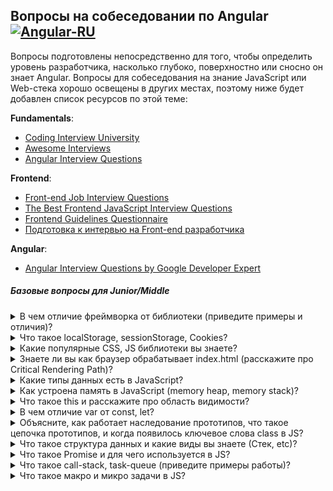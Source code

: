 ## Вопросы на собеседовании по Angular [![Angular-RU](https://img.shields.io/badge/Telegram_chat:-Angular_RU-216bc1.svg?style=flat)](https://t.me/angular_ru)

Вопросы подготовлены непосредственно для того, чтобы определить уровень разработчика, насколько глубоко, поверхностно или сносно он знает Angular. Вопросы для собеседования на знание JavaScript или Web-стека хорошо освещены в других местах, поэтому ниже будет добавлен список ресурсов по этой теме:

**Fundamentals**:

- [Coding Interview University](https://github.com/jwasham/coding-interview-university)
- [Awesome Interviews](https://github.com/alex/what-happens-when)
- [Angular Interview Questions](https://github.com/sudheerj/angular-interview-questions)

**Frontend**:

- [Front-end Job Interview Questions](https://github.com/h5bp/Front-end-Developer-Interview-Questions)
- [The Best Frontend JavaScript Interview Questions](<https://performancejs.com/post/hde6d32/The-Best-Frontend-JavaScript-Interview-Questions-(Written-by-a-Frontend-Engineer)>)
- [Frontend Guidelines Questionnaire](https://github.com/bradfrost/frontend-guidelines-questionnaire)
- [Подготовка к интервью на Front-end разработчика](https://proglib.io/p/frontend-interview/)

**Angular**:

- [Angular Interview Questions by Google Developer Expert](https://github.com/Yonet/Angular-Interview-Questions)

##### Базовые вопросы для Junior/Middle

<details>
<summary>В чем отличие фреймворка от библиотеки (приведите примеры и отличия)?</summary>
<div>
  Библиотека просто дает набор функций, которые можем использовать когда и где хотите. Фреймворк обычно жёстко контролирует структуру приложения, ограничивает возможности
</div>
</details>

<details>
<summary>Что такое localStorage, sessionStorage, Cookies?</summary>
<div>
  <b>Local Storage (локальное хранилище)</b>
  <ul>
    <li>Хранит данные бессрочно.</li>
    <li>Очищается только с помощью JavaScript или очистки кэша браузера.</li>
    <li>Хранит данные объёмом до 10 МБ, это самый большой объём из трёх вариантов хранилища.</li>
    <li>Не поддерживается старыми браузерами, например, IE 7 и ниже.</li>
    <li>Работает по правилу ограничения домена (same origin policy). То есть сохранённые данные доступны только для одного источника.</li>
  </ul>
  <b>Session Storage (сессионное хранилище)</b>
   <ul>
    <li>Хранит данные, пока продолжается текущая сессия. Когда пользователь закрывает браузер, данные становятся недоступными.</li>
    <li>Используется контекст браузера верхнего уровня, поэтому каждая вкладка браузера хранит уникальные данные.</li>
    <li>Объём данных больше чем в Cookie.</li>
    <li>Не поддерживается старыми браузерами, например, IE 7 и ниже.</li>
   </ul>
  <b>Cookie</b>
   <ul>
    <li>Хранит данные, которые можно передавать на сервер через заголовки.</li>
    <li>Локальное и сессионное хранилище доступны только на клиентской стороне.</li>
    <li>Срок хранения устанавливается при создании cookie.</li>
    <li>Объём данных не превышает 4 Кбайт.</li>
    <li>Cookie могут быть защищёнными, в этом случае их содержимое нельзя получить на стороне клиента. Это важно для аутентификации при хранении пользовательских токенов.</li>
    </ul>
</div>
</details>

<details>
<summary>Какие популярные CSS, JS библиотеки вы знаете?</summary>
<div>
  Bootstrap, Pure CSS, …
</div>
</details>

<details>
<summary>Знаете ли вы как браузер обрабатывает index.html (расскажите про Critical Rendering Path)?</summary>
<div>
<br>
  <b>Существует 6 этапов CRP:</b>
  <ul>
    <li>построение DOM-дерева</li>
    <li>построение CSSOM-дерева</li>
    <li>запуск JavaScript</li>
    <li>создание Render-дерева</li>
    <li>генерация раскладки(layout), это то, что определяет размер видимой области документа</li>
    <li>отрисовка</li>
  </ul>
</div>
</details>

<details>
<summary>Какие типы данных есть в JavaScript?</summary>
<div>
<br>
  <ul>
    <li>string</li>
    <li>number</li>
    <li>symbol</li>
    <li>null</li>
    <li>undefined</li>
    <li>object</li>
    <li>bigint</li>
    <li>boolean</li>
  </ul>
  <b>symbol</b> представляет собой уникальный идентификатор. Создаются новые символы с помощью функции Symbol()
  <br><b>BigInt</b> позволяет предотвратить ошибки переполнения при математических операциях
</div>
</details>

<details>
<summary>Как устроена память в JavaScript (memory heap, memory stack)?</summary>
<div>
<br>
  <b>memory stack</b> — это статическое выделение памяти, которое используется для хранения статических данных, их размер всегда известен во время компиляции.
<br>
  <b>memory heap</b> — динамическое выделение памяти.Используется она для хранения объектов и функций. Но в отличие от стека движок не может «знать», какой объем памяти необходим для того либо иного объекта, поэтому память выделяется по мере необходимости.
</div>
</details>

<details>
<summary>Что такое this и расскажите про область видимости?</summary>
<div>
  <br>ключевое слово <b>this</b> всегда динамичное, оно указывает на тот контекст в рамках которого было вызвано. 
  <br><b>bind</b> создает функцию с указанным контекстом (возможно передача параметров в функцию через запятую)
  <br><b>call</b> создает и вызывает функцию с указанным контекстом
  <br><b>apply</b> тоже самое что и call отличие в передаче переменных в функцию через массив
  
<br><b>Область видимости</b> — концепция, определяющая доступность переменных. Данная концепция лежит в основе замыканий, разделяя переменные на глобальные и локальные.
</div>
</details>

<details>
<summary>В чем отличие var от const, let?</summary>
<div>
<br>
  <b>var</b>, могут как объявляться заново, так и обновляться
<br>
  <b>let</b>, могут обновляться, но не объявляться повторно
<br>
  <b>const</b>, нельзя обновить или объявить заново
</div>
</details>

<details>
<summary>Объясните, как работает наследование прототипов, что такое цепочка прототипов, и когда появилось ключевое слова class в JS?</summary>
<div>
<br>
    <b>Объекты в JavaScript</b> — динамические "контейнеры", наполненные свойствами (называемыми собственными свойствами). Каждый объект содержит ссылку на свой объект-прототип.
  <br>При попытке получить доступ к какому-либо свойству объекта, свойство вначале ищется в самом объекте, затем в прототипе объекта, после чего в прототипе прототипа, и   так далее. Поиск ведётся до тех пор, пока не найдено свойство с совпадающим именем или не достигнут конец цепочки прототипов.
  
  ```ts
  class Polygon {
  constructor(height, width) {
    this.height = height;
    this.width = width;
  }
}

class Square extends Polygon {
  constructor(sideLength) {
    super(sideLength, sideLength);
  }
  get area() {
    return this.height * this.width;
  }
  set sideLength(newLength) {
    this.height = newLength;
    this.width = newLength;
  }
}

var square = new Square(2);
  ```
</div>
</details>

<details>
<summary>Что такое структура данных и какие виды вы знаете (Стек, etc)?</summary>
<div>
<br>
  <ul>
    <li>Массив (Array)</li>
    <li>Стек (Stack)</li>
    <li>Очередь (Queue)</li>
    <li>Связный список (Linked List)</li>
    <li>Дерево (Tree)</li>
    <li>Граф (Graph)</li>
    <li>Префиксное дерево (Trie)</li>
    <li>Хэш-Таблица (Hash Table)</li>
  </ul>
</div>
</details>

<details>
<summary>Что такое Promise и для чего используется в JS?</summary>
<div>
<br>
  объект который содержит в себе действие ожидания и результат действия resolve(«выполнено успешно») или rejected («выполнено с ошибкой»)
<br>
  .then(), .catch(), .finnaly(), 
<br>так же есть Promise.all([...]).then() -- ожидает выполнения всех промисов в массиве и заходит в then, Promise.race([...]).then() -- заходит в then после выполнения 1 промиса из массива
</div>
</details>

<details>
<summary>Что такое call-stack, task-queue (приведите примеры работы)?</summary>
<div>
<br><b>CallStack</b> – это структура данных, в которую попадают все вызовы функций которые мы вызываем. После выполнения они выбрасываются из стека.
  
  
![image](https://miro.medium.com/max/1400/1*4alYhzR9Lvd60TLoqNmYMQ.gif)
  
<br><b>Task Queue</b> — это очередь из сообщений различных API предоставленных окружением будь то node.js или браузер. Эти сообщения нужны для того, чтобы навешать на них функции обратного вызова после того, как CallStack будет обработан.
  
![image](https://miro.medium.com/max/1400/1*bra0q82UKT7BKxir5eu7eg.gif)
  
</div>
</details>

<details>
<summary>Что такое макро и микро задачи в JS?</summary>
<div>
<br>
  Идея событийного цикла очень проста. Есть бесконечный цикл, в котором движок JavaScript ожидает задачи, исполняет их и снова ожидает появления новых.
<br>
  <ul>
    <li>Когда загружается внешний скрипт <script src="...">, то задача – это выполнение этого скрипта.</li>
    <li>Когда пользователь двигает мышь, задача – сгенерировать событие mousemove и выполнить его обработчики.</li>
    <li>Когда истечёт таймер, установленный с помощью setTimeout(func, ...), задача – это выполнение функции func</li>
    <li>И так далее.</li>
  </ul>
</div>
</details>

<details>
<summary>Назовите основные принципы ООП?</summary>
<div>
<br><b>Абстракция</b> — отделение концепции от ее экземпляра;
<br><b>Полиморфизм</b> — реализация задач одной и той же идеи разными способами;
<br><b>Наследование</b> — способность объекта или класса базироваться на другом объекте или классе. Это главный механизм для повторного использования кода. Наследственное отношение классов четко определяет их иерархию;
<br><b>Инкапсуляция</b> — размещение одного объекта или класса внутри другого для разграничения доступа к ним.
</div>
</details>

<details>
<summary>Что такое класс и интерфейс?</summary>
<div>
<br>
  <b>Класс</b> - это объект, из которого мы можем создавать объекты с одинаковой конфигурацией - свойства и методы. 
<br>
  <b>Интерфейс</b> - это группа связанных свойств и методов, которые описывают объект, но не обеспечивают их реализацию или инициализацию.
  
  <br>
  можете создавать <b>псевдонимы</b> типов, например, так:
  ```ts
      type RepositoryOwner = string;
      type PullRequestNumber = string | number;
  ```
</div>
</details>

<details>
<summary>Что такое конструктор класса?</summary>
<div>
  <b>constructor</b> - это специальный метод, служащий для создания и инициализации объектов, созданных с использованием class.
</div>
</details>

<details>
<summary>Расскажите про стек TCP/IP, а также более подробно про, что такое HTTP и какую роль он играет при разработке приложений?</summary>
<div>
  <br>
Стек протоколов <b>TCP/IP</b> (Transmission Control Protocol/Internet Protocol, протокол управления передачей/протокол интернета) — сетевая модель, описывающая процесс передачи цифровых данных. Она названа по двум главным протоколам, по этой модели построена глобальная сеть — интернет
  
  <br>
 <b>HTTP</b> — широко распространённый протокол передачи данных, изначально предназначенный для передачи гипертекстовых документов. Протокол HTTP предполагает использование клиент-серверной структуры передачи данных. Клиентское приложение формирует запрос и отправляет его на сервер, после чего серверное программное обеспечение обрабатывает данный запрос, формирует ответ и передаёт его обратно клиенту. После этого клиентское приложение может продолжить отправлять другие запросы, которые будут обработаны аналогичным образом.
</div>
</details>

<details>
<summary>Что такое REST API, как происходит взаимодействие (расскажите про основные коды ошибок, заголовки пакетов и способы их отправки)?</summary>
<div>
  <br>
<b>Чтобы распределенная система считалась сконструированной по REST архитектуре (Restful), необходимо, чтобы она удовлетворяла следующим критериям:</b>

  <ul>
    <li>Client-Server. Система должна быть разделена на клиентов и на серверов. Разделение интерфейсов означает, что, например, клиенты не связаны с хранением данных, которое остается внутри каждого сервера, так что мобильность кода клиента улучшается. Серверы не связаны с интерфейсом пользователя или состоянием, так что серверы могут быть проще и масштабируемы. Серверы и клиенты могут быть заменяемы и разрабатываться независимо, пока интерфейс не изменяется.</li>
    <li>Stateless. Сервер не должен хранить какой-либо информации о клиентах. В запросе должна храниться вся необходимая информация для обработки запроса и если необходимо, идентификации клиента.</li>
    <li>Cache․ Каждый ответ должен быть отмечен является ли он кэшируемым или нет, для предотвращения повторного использования клиентами устаревших или некорректных данных в ответ на дальнейшие запросы.</li>
    <li>Uniform Interface. Единый интерфейс определяет интерфейс между клиентами и серверами. Это упрощает и отделяет архитектуру, которая позволяет каждой части развиваться самостоятельно.</li>
  </ul>
</div>
</details>

##### Основны TypeScript

<details>
<summary>Зачем нам нужны определения типов, где есть JavaScript c динамической типизацией?</summary>
<div>
  in progress..
</div>
</details>

<details>
<summary>Что такое пользовательский тип данных</summary>
<div>
  <br><b>never</b> — это специальный тип, который обычно используется для определения типа значения в невозможной ситуации: default в свитче, который никогда не вызовется, или тип возвращаемого значения функции, которая не вернёт значение.
  <br><b>дженерики</b> служат для того, чтобы абстрагироваться от конкретного типа, например:
  
  ```ts
    const identity = (val: T): T => { return val; }
    const y = identity(7);
  ```
</div>
</details>

<details>
<summary>Что такое Union Type (тип объединения) и для чего используется?</summary>
<div>
  <br><b>Union</b> — это эффективный способ выразить значение, которое может быть одного из нескольких типов. Два или больше типов данных можно комбинировать при помощи символа конвейеризации (|), обозначающего тип Union
</div>
</details>

<details>
<summary>Поддерживает ли TypeScript перегрузку методов?</summary>
<div>
  Да поддерживает
  
  ```ts
  function concatString(s1: string, s2?: string, s3?: string) {
  let s = s1;
  if(s2) {
    s += `, ${s2}`;
  }
  if(s3) {
    s += `, ${s3}`;
  }
  return s;
}

// ❎  теперь это сработает 
concatString('one');
concatString('one','two');
concatString('one', 'two', 'three');

// ❌ мы получим ошибки компиляции, если попытаемся сделать 
concatString('one', true);
concatString('one', 'two', 'three', 'four');
  ```
</div>
</details>

<details>
<summary>Возможна ли перегрузка конструктора в TypeScript?</summary>
<div>
  in progress..
</div>
</details>

<details>
<summary>Поддерживает ли TypeScript перегрузку методов (конструкторов)?</summary>
<div>
  in progress..
</div>
</details>

<details>
<summary>Что такое декоратор и какие виды декораторов вы знаете?</summary>

<br>

<b>Декоратор</b> — способ добавления метаданных к объявлению класса. Это специальный вид объявления, который может быть присоединен к объявлению класса, методу, методу доступа, свойству или параметру. <br>
<br>Декораторы используют форму @expression, где expression - функция, которая будет вызываться во время выполнения с информацией о декорированном объявлении.<br>
<br>И, чтобы написать собственный декоратор, нам нужно сделать его factory и определить тип:

  <ul>
    <li>ClassDecorator</li>
    <li>PropertyDecorator</li>
    <li>MethodDecorator</li>
    <li>ParameterDecorator</li>
  </ul>
    
  <b>Декоратор класса</b>
  <div>

Вызывается перед объявлением класса, применяется к конструктору класса и может использоваться для наблюдения, изменения или замены определения класса. Expression декоратора класса будет вызываться как функция во время выполнения, при этом конструктор декорированного класса является единственным аргументом. Если класс декоратора возвращает значение, он заменит объявление класса вернувшимся значением. <br>

```ts
export function logClass(target: Function) {
  // Сохранение ссылки на оригинальный конструктор
  const original = target;

  // Функция генерирует экземпляры класса
  function construct(constructor, args) {
    const c: any = function () {
      return constructor.apply(this, args);
    };
    c.prototype = constructor.prototype;
    return new c();
  }

  // Определение поведения нового конструктора
  const f: any = function (...args) {
    console.log(`New: ${original["name"]} is created`);
    //New: Employee создан
    return construct(original, args);
  };

  // Копирование прототипа, чтобы оператор intanceof работал
  f.prototype = original.prototype;

  // Возвращает новый конструктор, переписывающий оригинальный
  return f;
}

@logClass
class Employee {}

let emp = new Employee();
console.log("emp instanceof Employee");
//emp instanceof Employee
console.log(emp instanceof Employee);
//true
```

  </div>
  
  <br><b>Декоратор свойства</b>
  
  <div>
  
  Объявляется непосредственно перед объявлением метода. Будет вызываться как функция во время выполнения со следующими двумя аргументами:
 
  <ul>
    <li>target - прототип текущего объекта, т.е. если Employee является объектом, Employee.prototype</li>
    <li>propertyKey - название свойства</li>
  </ul>

```ts
function logParameter(target: Object, propertyName: string) {
  // Значение свойства
  let _val = this[propertyName];

  // Геттер свойства
  const getter = () => {
    console.log(`Get: ${propertyName} => ${_val}`);
    return _val;
  };

  // Сеттер свойства
  const setter = (newVal) => {
    console.log(`Set: ${propertyName} => ${newVal}`);
    _val = newVal;
  };

  // Удаление свойства
  if (delete this[propertyName]) {
    // Создает новое свойство с геттером и сеттером
    Object.defineProperty(target, propertyName, {
      get: getter,
      set: setter,
      enumerable: true,
      configurable: true,
    });
  }
}

class Employee {
  @logParameter
  name: string;
}

const emp = new Employee();
emp.name = "Mohan Ram";
console.log(emp.name);

// Set: name => Mohan Ram
// Get: name => Mohan Ram
// Mohan Ram
```

  </div>
  
  <br><b>Декоратор метода</b>
 
  <div>
  
  Объявляется непосредственно перед объявлением метода. Будет вызываться как функция во время выполнения со следующими двумя аргументами:
 
  <ul>
    <li>target - прототип текущего объекта, т.е. если Employee является объектом, Employee.prototype</li>
    <li>propertyName - название свойства</li>
    <li>descriptor - дескриптор свойства метода т.е. - Object.getOwnPropertyDescriptor (Employee.prototype, propertyName)</li>
  </ul>
 
   ```ts
    export function logMethod(
        target: Object,
        propertyName: string,
        propertyDescriptor: PropertyDescriptor): PropertyDescriptor {
        const method = propertyDescriptor.value;
    
        propertyDescriptor.value = function (...args: any[]) {
    
            // Конвертация списка аргументов greet в строку
            const params = args.map(a => JSON.stringify(a)).join();
    
            // Вызов greet() и получение вернувшегося значения
            const result = method.apply(this, args);
    
            // Конвертация результата в строку
            const r = JSON.stringify(result);
    
            // Отображение в консоли деталей вызова
            console.log(`Call: ${propertyName}(${params}) => ${r}`);
    
            // Возвращение результата вызова
            return result;
        }
        return propertyDescriptor;
    }
    
    class Employee {
    
        constructor(
            private firstName: string,
            private lastName: string
        ) {
        }
    
        @logMethod
        greet(message: string): string {
            return `${this.firstName} ${this.lastName} says: ${message}`;
        }
    
    }
    
    const emp = new Employee('Mohan Ram', 'Ratnakumar');
    emp.greet('hello');
    //Call: greet("hello") => "Mohan Ram Ratnakumar says: hello"
   ```
   </div>
   
   <br><b>Декоратор параметра</b>

<div>

Объявляется непосредственно перед объявлением метода. Будет вызываться как функция во время выполнения со следующими двумя аргументами:

  <ul>
    <li>target - прототип текущего объекта, т.е. если Employee является объектом, Employee.prototype</li>
    <li>propertyKey - название свойства</li>
    <li>index - индекс параметра в массиве аргументов</li>
  </ul>
  
</div>

```ts
function logParameter(target: Object, propertyName: string, index: number) {
  // Генерация метаданных для соответствующего метода
  // для сохранения позиции декорированных параметров
  const metadataKey = `log_${propertyName}_parameters`;

  if (Array.isArray(target[metadataKey])) {
    target[metadataKey].push(index);
  } else {
    target[metadataKey] = [index];
  }
}

class Employee {
  greet(@logParameter message: string): void {
    console.log(`hello ${message}`);
  }
}
const emp = new Employee();
emp.greet("world");
```

</details>

##### Основные концепции

<details>
<summary>Что такое Angular?</summary>
<div><br>
<img src="https://d2eip9sf3oo6c2.cloudfront.net/series/square_covers/000/000/033/thumb/egghead-angular-material-course-sq.png" align="left" alt=""><p><b>Angular</b>&nbsp;&mdash; это платформа для разработки мобильных и&nbsp;десктопных веб-приложений. Наши приложения теперь представляют из&nbsp;себя &laquo;толстый клиент&raquo;, где управление отображением и&nbsp;часть логики перенесены на&nbsp;сторону браузера. Так сервер уделяет больше времени доставке данных, плюс пропадает необходимость в&nbsp;постоянной перерисовке. С&nbsp;Angular мы&nbsp;описываем структуру приложения декларативно, а&nbsp;с&nbsp;TypeScript начинаем допускать меньше ошибок, благодаря статической типизации. В&nbsp;Angular присутствует огромное количество возможностей из&nbsp;коробки. Это может быть одновременно и&nbsp;хорошо и&nbsp;плохо, в&nbsp;зависимости от&nbsp;того, что вам необходимо.</p><hr>
  
<b>Какие плюсы можно выделить</b>:
<ul>
  <li>Поддержка Google, Microsoft</li>
  <li>Инструменты разработчика (CLI)</li>
  <li>Typescript из коробки</li>
  <li>Реактивное программирование с RxJS</li>
  <li>Единственный фреймворк с Dependency Injection из коробки</li>
  <li>Шаблоны, основанные на расширении HTML</li>
  <li>Кроссбраузерный Shadow DOM из коробки (либо его эмуляция) </li>
  <li>Кроссбраузерная поддержка HTTP, WebSockets, Service Workers</li>
  <li>Не нужно ничего дополнительно настраивать. Больше никаких оберток. jQuery плагины и D3 можно использовать на прямую</li>
  <li>Более современный фреймворк, чем AngularJS (на уровне React, Vue)</li>
  <li>Большое комьюнити</li>
</ul>

<b>Минусы</b>:

<ul>
  <li>Выше порог вхождения из-за Observable (RxJS) и Dependency Injection</li>
  <li>Чтобы все работало хорошо и быстро нужно тратить время на дополнительные оптимизации 
    (он не супер быстрый, по умолчанию, но быстрее AngularJS во много раз)</li>
  <li>Если вы планируете разрабатывать большое enterprise-приложение, то в этом случае, у вас нет архитектуры из коробки - нужно добавлять Mobx, Redux, MVVM, CQRS/CQS или другой state-менеджер, чтобы потом не сломать себе мозг</li>
  <li>Angular-Universal имеет много подводных камней</li>
  <li>Динамическое создание компонентов оказывается нетривиальной задачей</li>
</ul>

</div>
</details>

<details>
<summary>В чем разница между AngularJS и Angular?</summary>
<div>
  
<br><b>AngularJS</b> является фреймворком, который может помочь вам в разработке Single Page Application. Он появился в 2009 году и с годами выяснилось, что имел много проблем. <b>Angular</b> (Angular 2+) же в свою очередь направлен на тоже самое, но дает больше преимуществ по сравнению с AngularJS 1.x, включая лучшую производительность, ленивую загрузку, более простой API, более легкую отладку.

<b>Что появилось в Angular</b>: <br>

<ul>
  <li>Angular ориентирован на мобильные платформы и имеет лучшую производительность</li>  
  <li>Angular имеет встроенные сервисы для поддержки интернационализации</li>
  <li>AngularJS проще настроить, чем Angular</li>
  <li>AngularJS использует контроллеры и $scope</li>
  <li>Angular имеет много способов определения локальных переменных</li>
  <li>В Angular новый синтаксис структурных директив (camelCase)</li>
  <li>Angular работает напрямую с свойствами и событиями DOM элементов</li>
  <li>Одностороннее связывание данных через [property]</li>
  <li>Двустороннее связывание данных через [(property)]</li>
  <li>Новый механизм DI, роутинга, запуска приложения</li>
</ul>

<b>Основные преимущества Angular</b>: <br>

<ul>
  <li>Обратная совместимость Angular 2, 4, 5, ..</li>
  <li>TypeScript с улучшенной проверкой типов</li>
  <li>Встроенный компилятор с режимами JIT и AOT (+сокращение кода)</li>
  <li>Встроенные анимации</li>
</ul>

</div>
</details>

<details>
<summary>Какой должна быть структура каталогов компонентов любого Angular приложения и почему?</summary>
<div>
  <br>Сам фреймворк состоит из нескольких библиотек (или модулей), каждая из которых содержит в себе определенный функционал, а каждый модуль состоит из совокупности классов и их свойств и методов.

<br>Каждый класс имеет свое функциональное предназначение.

<br>Не все библиотеки обязательны для использования в приложении (англ. Angular App), часть подключается по мере необходимости, например, FormsModule или HttpClientModule.
  
</div>
</details>

<details>
<summary>Что такое MVVM и в чем разница перед MVC?</summary>
<div>
  <br> <b>MVVM</b> - шаблон проектирования архитектуры приложения. Состоит из 3 ключевых блоков: Model, View, ViewModel.
  <br>Отличие от MVС заключаются в: <br> <br>
  
  <li>View реагирует на действия пользователя и передает их во View Model через Data Binding.</li>
  <li>View Model, в отличие от контроллера в MVC, имеет особый механизм, автоматизирующий связь между View и связанными свойствами в ViewModel.</li>
  
  <br>Привязка данных между View и ViewModel может быть односторонней или двусторонней (one-way, two-way data-binding).
  
  ![image](https://user-images.githubusercontent.com/39432789/183654195-1c3dcceb-2ef5-4b0f-a1b5-c564fd25f83b.png)
<br>Что же представляют собой эти Model, View и Controller:
    <ul>
      <li>
    <b>Модель</b> – это данные вашего приложения, логика их получения и сохранения. Зачастую это модель предметной области (domain model), основанная на базе данных или на результатах от веб-сервисов. В некоторых случаях domain model хорошо проецируется на то, что вы видите на экране. Но иногда перед использованием ее необходимо адаптировать, изменить или расширить.</li>
      <li>
    <b>View</b> отвечала за отображение UI на экране. Без библиотек виджетов, это означало самостоятельную отрисовку блоков, кнопок, полей ввода и т. п. View также может наблюдать за моделью и отображать данные из неё.</li>
      <li>
    <b>Controller</b> обрабатывает действия пользователя и затем обновляет Model или View. Если пользователь взаимодействует с приложением (нажимает кнопки на клавиатуре, передвигает курсор мыши), контроллер получает уведомление об этих действиях и решает, что с ними делать.</li>
    </ul>
  
  ![image](https://user-images.githubusercontent.com/39432789/183654729-ef843738-a9d6-420e-952c-10b3df13ed3a.png)
  
  <br>А так же есть <b>Model-View-Presenter</b> и <b>Presentation Model</b>

</div>
</details>

##### Angular Template синтаксис

<details>
<summary>Что такое интерполяция в Angular?</summary>
<div><br>
  
Разметка интерполяции с внедренными выражениями используется в Angular для присвоения данных текстовым нодам и значения аттрибутов. Например:
  
  ```html
    <a href="img/{{username}}.jpg">Hello {{username}}!</a>
  ```
  
<br>
</div>

</details>

<details>
<summary>Какие способы использования шаблонов в Angular вы знаете?</summary>
<div>
  <br>Angular - клиентский фреймворк, поэтому основная его работа связана с представлением данных и обработкой шаблонов.
  <br>Логика и представление реализуются посредством компонентов, в которых экземпляр класса компонента (контроллер) взаимодействует с шаблоном (angular template) и задает поведение элемента.
  <br>Чтобы отобразить значения переменных компонента в шаблоне Angular, используются различные механизмы привязки данных:
  <ul>
    <li>интерполяция</li>
    <li>одностороннее связывание</li>
    <li>обработка событий</li>
    <li>двустороннее связывание</li>
  <ul>
</div>
</details>

<details>
<summary>В чем разница между структурной и атрибутной директивой, назовите встроенные директивы?</summary>
<div>
  <br><li>Структурные директивы влияют на DOM и могут добавлять/удалять элементы  <br> (ng-template, NgIf, NgFor, NgSwitch, etc) </li>
  <li>Атрибутные директивы меняют внешний вид или поведение элементов, компонентов или других директив  <br> (NgStyle, NgClass, etc).</li>
</div>
</details>

<details>
<summary>Для чего нужны директивы ng-template, ng-container, ng-content?</summary>
<div>
  <h4>1. ng-template</h4>
  
  `<template>` — это механизм для отложенного рендера клиентского контента, который не отображается во время загрузки, но может быть инициализирован при помощи JavaScript. <br><br>
  Template можно представить себе как фрагмент контента, сохранённый для последующего использования в документе. Хотя парсер и обрабатывает содержимое элемента `template` во время загрузки страницы, он делает это только чтобы убедиться в валидности содержимого; само содержимое при этом не отображается. <br><br>
  
  `<ng-template>` - является имплементацией стандартного элемента template, данный элемент появился с четвертой версии Angular, это было сделано с точки зрения совместимости со встраиваемыми на страницу template элементами, которые могли попасть в шаблон ваших компонентов по тем или иным причинам. <br><br>

Пример:

```html
<div class="lessons-list" *ngIf="lessons else loading">...</div>

<ng-template #loading>
  <div>Loading...</div>
</ng-template>
```

  <h4>2. ng-container</h4>
  
  `<ng-container>` - это логический контейнер, который может использоваться для группировки узлов, но не отображается в дереве DOM как узел (node).

На самом деле структурные директивы (*ngIf, *ngFor, …) являются синтаксическим сахаром для наших шаблонов. В реальности, данные шаблоны трансформируются в такие конструкции:

```html
<ng-template [ngIf]="lessons" [ngIfElse]="loading">
   <div class="lessons-list">
     ...
   </div>
</div>

<ng-template #loading>
    <div>Loading...</div>
</ng-template>
```

Но что делать, если я хочу применить несколько структурных директив?
(спойлер: к сожалению, так нельзя сделать)

```html
<div class="lesson" *ngIf="lessons" *ngFor="let lesson of lessons">
  <div class="lesson-detail">{{lesson | json}}</div>
</div>
```

```
Uncaught Error: Template parse errors:
Can't have multiple template bindings on one element. Use only one attribute
named 'template' or prefixed with *
```

Но можно сделать так:

```html
<div *ngIf="lessons">
  <div class="lesson" *ngFor="let lesson of lessons">
    <div class="lesson-detail">{{lesson | json}}</div>
  </div>
</div>
```

Однако, чтобы избежать необходимости создавать дополнительный div, мы можем вместо этого использовать директиву ng-container:

```html
<ng-container *ngIf="lessons">
  <div class="lesson" *ngFor="let lesson of lessons">
    <div class="lesson-detail">{{lesson | json}}</div>
  </div>
</ng-container>
```

Как мы видим, директива ng-container предоставляет нам элемент, в котором мы можем использовать структурную директиву, без необходимости создавать дополнительный элемент.

Еще пара примечательных примеров, если все же вы хотите использовать ng-template вместо ng-container, по определенным правилам вы не сможете использовать полную конструкцию структурных директив.

Вы можете писать либо так:

```html
<div class="mainWrap">
  <ng-container *ngIf="true">
    <h2>Title</h2>
    <div>Content</div>
  </ng-container>
</div>
```

Либо так:

```html
<div class="mainWrap">
  <ng-template [ngIf]="true">
    <h2>Title</h2>
    <div>Content</div>
  </ng-template>
</div>
```

На выходе, при рендеринге будет одно и тоже:

```html
<div class="mainWrap">
  <h2>Title</h2>
  <div>Content</div>
</div>
```

 <h4>3. ng-content</h4>
 
`<ng-content>` - позволяет внедрять родительским компонентам html-код в дочерние компоненты.
 
Здесь на самом деле, немного сложнее уже чем с ng-template, ng-container. Так как ng-content решает задачу проецирования контента в ваши веб-компоненты. Веб-компоненты состоят из нескольких отдельных технологий. Вы можете думать о Веб-компонентах как о переиспользуемых виджетах пользовательского интерфейса, которые создаются с помощью открытых веб-технологий. Они являются частью браузера и поэтому не нуждаются во внешних библиотеках, таких как jQuery или Dojo. Существующий Веб-компонент может быть использован без написания кода, просто путем импорта выражения на HTML-страницу. Веб-компоненты используют новые или разрабатываемые стандартные возможности браузера.

Давайте представим ситуацию от обратного, нам нужно параметризовать наш компонент. Мы хотим сделать так, чтобы на вход в компонент мы могли передать какие-либо статичные данные. Это можно сделать несколькими способами.

comment.component.ts:

```ts
@Component({
  selector: "comment",
  template: `
    <h1>Комментарий:</h1>
    <p>{{ data }}</p>
  `,
})
export class CommentComponent {
  @Input() data: string = null;
}
```

app.component.html

```html
<div *ngFor="let message of comments">
  <comment [data]="message"></comment>
</div>
```

Но можно поступить и другим путем. <br>
comment.component.ts:

```ts
@Component({
  selector: "comment",
  template: `
    <h1>Комментарий:</h1>
    <ng-content></ng-content>
  `,
})
export class CommentComponent {}
```

app.component.html

```html
<div *ngFor="let message of comments">
  <comment>
    <p>{{message}}</p>
  </comment>
</div>
```

Конечно, эти примеры плохо демонстрируют подводные камни, свои плюсы и минусы. Но второй способ демонстрирует подход при работе, когда мы оперируем независимыми абстракциями и можем проецировать контент внутрь наших компонентов (подход веб-компонентов).

</div>
</details>

##### Angular development environments

<details>
<summary>Что такое директива и как создать собственную?</summary>
<div>

<br>

Директивы бывают трех видов: компонент, структурные и атрибутные (см. выше).

<h4>Создание атрибутных директив:</h4>
  
```ts
@Directive({ 
   selector: '[appHighlight]' 
})
export class HighlightDirective {  }
```

<br>

Декоратор определяет селектор атрибута [appHighlight], [] - указывают что это селектор атрибута. Angular найдет каждый элемент в шаблоне с этим атрибутом и применит к ним логику директивы.

```ts
@Directive({
  selector: "[appHighlight]",
})
export class HighlightDirective {
  constructor(el: ElementRef) {
    el.nativeElement.style.backgroundColor = "yellow";
  }
}
```

<br>Необходимо указать в конструкторе ElementRef, чтобы через его свойство nativeElement иметь прямой доступ к DOM элементу, который должен быть изменен.
<br>Теперь, используя @HostListener, можно добавить обработчики событий, взаимодействующие с декоратором.

```ts
@Component()
class EtcComponent {
  @HostListener("mouseenter")
  public onMouseEnter(): void {
    this.highlight("yellow");
  }

  @HostListener("mouseleave")
  public onMouseLeave(): void {
    this.highlight(null);
  }

  private highlight(color: string): void {
    this.el.nativeElement.style.backgroundColor = color;
  }
}
```

<h4>Структурные директивы создаются так:</h4>

Напишем UnlessDirective, которая будет противоположна NgIf.
<br>Необходимо использовать @Directive, и импортировать Input, TemplateRef, и ViewContainerRef. Они вам понадобятся при воздании любой структурной директивы.

```ts
import { Directive, Input, TemplateRef, ViewContainerRef } from "@angular/core";

@Directive({ selector: "[appUnless]" })
export class UnlessDirective {}
```

В конструкторе мы получаем доступ к view container и содержимое <ng-template>.

```
  constructor(
    private templateRef: TemplateRef<any>,
    private viewContainer: ViewContainerRef) { }
```

Наша директива предполагает работу с true/false. Для этого нужно свойство appUnless, добавленное через @Input.

```ts
@Directive({ selector: "[appUnless]" })
export class UnlessDirective {
  @Input() public set appUnless(condition: boolean) {
    if (!condition && !this.hasView) {
      this.viewContainer.createEmbeddedView(this.templateRef);
      this.hasView = true;
    } else if (condition && this.hasView) {
      this.viewContainer.clear();
      this.hasView = false;
    }
  }
}
```

</div>
</details>

<details>
<summary>Что такое директива, компонент, модуль, сервис, пайп в Angular и для чего они нужны?</summary>

<div>
    <br>
    <ul>
      <li>Директива - см. выше.</li>
      <li>Компонент контролирует участок экрана, т.н. view.</li>
      <li>Сервис это класс с узкой, четко определенной целью. Это может быть значение, функция, запрос, etc. Главное в них то, что они повторно используются, отделяя чистую функциональность компонента. </li>
      <li>Пайп преобразует отображение значений в шаблоне, к примеру отображение дат в разных локалях или изменяют в отображении регистр строк.</li>
    </ul>
</div>

</details>

<details>
<summary>Расскажите об основных параметрах @NgModule, @Component, @Directive, @Injectable, @Pipe</summary>
<div>
 <br>
 
 Декораторы динамически подключают дополнительное поведение к объекту. Они помечают класс и предоставляют конфигурационные метаданные.
 <h4>@NgModule может содержать следующие параметры:</h4>
 <li>providers - список инжектируемых объектов, которые добавляются в этот модуль</li>
 <li>declarations - компоненты, директивы и пайпы, принадлежащие этому модулю</li>
 <li>imports - модули, которые экспортируются декларируемыми и доступны в шаблоне этого модуля</li>
 <li>exports - компоненты, директивы и пайпы, которые объявлены декларируемыми, и могут быть им пользованы в шаблоне любого компонента, которые принадлежит NgModule импортирующему их.</li>
 <li>entryComponent - компилируемые компоненты при определении NgModule, для динамической загрузки в view.</li>
 <li>bootstrap - компоненты, которые загружаются при загрузке этого модуля, автоматически добавляются в entryComponent. </li>
 <li>schemas - набор схем, объявляющих разрешенные элементы в MgModules</li>
 <li>id - имя или путь, уникальный идентификатор этого NgModule в getModuleFactory. Если не заполнять - не будет там зарегистрирован.</li>
 <li>jit - если true, то этот модуль будет пропущен компилятором AOT и всегда будет компилироваться JIT.</li>
 
 <h4>@Component может содержать следующие параметры:</h4>
 <li>changeDetection - стратегия обнаружения изменений, используемая для этого компонента</li>
 <li>viewProviders - инжектируемые объекты, которые видны DOM children этого компонента. </li>
 <li>moduleId - id модуля, к которому относится компонент.</li>
 <li>templateUrl - относительный путь или абсолютный URL к шаблону компонента.</li>
 <li>template - инлайн шаблон для этого компонента.</li>
 <li>styleUrls - один и более путь до файла, содержащего CSS, абсолютный или относительный.</li>
 <li>styles - инлайн CSS, используемые в этом компоненте.</li>
 <li>animations - один и более вызовов анимации trigger(), содержащих state() и transition(). </li>
 <li>encapsulation - правила инкапсуляции для шаблона и CSS.</li>
 <li>interpolation - переопределение базовых знаков интерполяции.</li>
 <li>entryComponents - компоненты, которые должны быть скомпилированы вместе с этим компонентом. Для каждого упомянутого здесь компонента создается ComponentFactory и сохраняется в ComponentFactoryResolver.</li>
 <li>preserveWhitespaces - при значении true удаляются потенциально лишние пробелы из скомпилированного шаблона. </li>
 
 <h4>@Directive может содержать следующие параметры:</h4>
  <li>selector - CSS-селектор, который идентифицирует эту директиву в шаблоне и запускает создание этой директивы.</li>
  <li>inputs - свойство для определения значение @Input() параметра. Значение из inputs можно сразу использовать в шаблоне, без объявления переменной в классе. Пример объявления: inputs: ['name', 'id: id-from-parent']. Значение в inputs массиве может состоять из:
    <ul>
      <li> directiveProperty - наименование свойства @Input, которое будет использоваться в дочернем компоненте для вывода в шаблоне и использования в самом классе.
      <li> bindingProperty - наименование свойства, из которого будет производится чтение и запись в directiveProperty. Не обязательное. При отсутсвии параметра значение будет браться из directiveProperty
    </ul>
    Пример использования:

```ts
@Component({
  selector: "child-component",
  template: `Name {{ name }} Id {{ id }}`,
  inputs: ["name", "id: parentId"],
})
export class ChildComponent {}

@Component({
  selector: "parent-component",
  template: `
    <child-component
      [name]="parentName"
      [parentId]="parentIdValue"
    ></child-component>
  `,
})
export class Parent {
  public parentIdValue = "123";
  public parentName = "Name";
}
```

  </li>
  <li>outputs - свойство для определения @Output. В отличии от inputs, объявление свойства в классе обязательно. Пример:

```ts
@Component({
  selector: "child-dir",
  outputs: ["bankNameChange"],
  template: `<input (input)="bankNameChange.emit($event.target.value)" />`,
})
class ChildDir {
  bankNameChange: EventEmitter<string> = new EventEmitter<string>();
}

@Component({
  selector: "main",
  template: `
    {{ bankName }}
    <child-dir (bankNameChange)="onBankNameChange($event)"></child-dir>
  `,
})
class MainComponent {
  bankName: string;

  onBankNameChange(bankName: string) {
    this.bankName = bankName;
  }
}
```

  </li>
  <li>providers - настраивает инжектор этой директивы или компонента с помощью токена.</li>
  <li>exportAs - определяет имя, которое можно использовать в шаблоне для присвоения этой директивы переменной.</li>
  <li>queries - настраивает запросы, которые могут быть инжектированы в директиву.</li>
  <li>host - составляет свойства класса со сбайнженными элементами для свойств, атрибутов и ивентов. </li>
  <li>jit - если true, то этот модуль будет пропущен компилятором AOT и всегда будет компилироваться JIT.</li>
  
  <h4>@Injectable может содержать следующие параметры:</h4>
  <li>providedIn - определяет, где будет заинжектировано, либо, если объявлено "root" распространится на все приложение. </li>
  
  <h4>@Pipe может содержать следующие параметры:</h4>
  <li>name - имя пайпа, которое будет использовано в шаблоне.</li>
  <li>pure - если true, то пайп считается "чистым", и метод transform() вызовется только при изменении его входных агрументов. По умолчанию стоит true. </li>
 
</div>
</details>

<details>
<summary>Что такое динамические компоненты и как их можно использовать в Angular?</summary>
<div>
<br>

  <p>Динамические компоненты - компоненты, которые добавляются на страницу во время выполнения приложения (runtime). Динамические компоненты можно использовать в тех случаях, когда компонент можно отобразить не сразу при загрузке страницы. Например: диалоговые окна, нотификации, контент в табах.</p>
  <p>Для того, чтобы использовать динамические компоненты, необходимо убедиться, что:
    <ol>
      <li> добавлен элемент ("якорь") - ng-container/ng-template - на нужной странице/в шаблоне, куда будет помещен динамический компонент. Именно в этот элемент будет загружаться динамический компонент.</li>
      <li> в классе компонента определено свойство для хранения ng-container/ng-template. Например:

```ts
@Component({
  template: `<div>
    <ng-container #dynamicContent></ng-container>
  </div> `,
})
export class AppComponent {
  @ViewChild("dynamicContent", { read: ViewContainerRef })
  public dynamicContainer: ViewContainerRef;
}
```

  </li>
  <li> при загрузке страницы ng-container/ng-template определен и загружен. Проверить загрузку и определение "якоря" можно в хуке ngAfterViewInit()</li>
  </ol>

  <p>
    В динамический компонент можно внедрить зависимости. Зависимости могут понадобится для общения основного и динамического компонентов. Перед внедрением зависимости нужно создать injector. Создание injector похоже на определение параметра providers в @NgModule. Пример создания Injector:

```ts
// класс, который будет использоваться в constructor
export abstract class IDynamicComponentProps {
  public abstract onClickDynamicComponent(): void;
  public abstract items: Array<string>;
}

// Использование зависимости в динамическом компоненте
@Component({
  template: `
    <span *ngFor='let item of dynamicItems'>{{item}}</span>
    <button (click)='onClick()'></button>
  `
})
export class DynamicComponent {
  public dynamicItems: Array<string> =
    this.dynamicComponentProps.items;
  constructor(
    private dynamicComponentProps: IDynamicComponentProps,
  ) {}

  public onClick(): void {
    this.dynamicComponentProps.onClickDynamicComponent();
  }
}

// Создание инжектора в сервисе или родительском компоненте
@Component({
  ...
})
export class ParentComponent {
  public onClickHandler: EventEmitter<number> = new EventEmitter();
  public parentItems: Array<string> = ['str1', 'str2'];
  constructor(
    private injector: Injector,
  ) {}

  public createInjector() {
    const injector: Injector = Injector.create(
        [
          {
            provide: IDynamicComponentProps,
            useValue:{
              onClickDynamicComponent: () => { this.onClickHandler.emit(0) },
              items: this.parentItems
            }
          }
        ],
        this.injector
      );
  }
}
```

  </p>
  <h4>Последовательность действий для отображения динамического компонента</h4>
  <ol>
    <li> Добавить в шаблон "якорь" для компонента, объявить переменную для работы с этим элементом</li>
    <li> Очистить содержимое динамического компонента (при необходимости)</li>
    <li> Создать ComponentFactory с помощью resolveComponentFactory()</li>
    <li> Вызвать метод из созданного ComponentFactory для создания компонента на странице.</li>
  </ol>
  <p>Примечание: Для динамического компонента не обязательно создавать Injector. Обязательным параметром для метода createComponent является только ComponentFactory.</p>
  <p>Ниже указана последовательность действий, реализованная кодом. В примере используется Основной компонент (MainComponent), динамический компонент (DynamicCompoent) и сервис для рендера (MainComponentService)</p>

```ts
//основной компонент
@Component({
  selector: "main-component",
  template: `<h1>Dynamic Component Example</h1>
    <ng-container #dynamicComponent></ng-container> `,
})
export class MainComponent {
  @ViewChild("dynamicComponent", { read: ViewContainerRef })
  public dynamicContainer: ViewContainerRef;

  public parentItems: Array<string> = ["str1", "str2"];
  constructor(private mainComponentService: MainComponentService) {
    this.mainComponentService.onClickHandler().subscribe((x) => console.log(x));
    // console - 0 form dynamic component
  }

  public ngAfterViewInit(): void {
    this.mainComponentService.render(this.dynamicContainer, this.parentItems);
  }
}

// класс для DI
export abstract class IDynamicComponentProps {
  public abstract onClickDynamicComponent(): void;
  public abstract items: Array<string>;
}

// сервис для рендера
@Injectable()
export class MainComponentService {
  public onClickHandler: EventEmitter<number> = new EventEmitter();
  constructor(
    private componentFactoryResolver: ComponentFactoryResolver,
    private injector: Injector
  ) {}

  public render(container: ViewContainerRef, parentItems: Array<string>): void {
    if (!isUndefined(container)) {
      container.clear();
    }

    const injector: Injector = Injector.create(
      [
        {
          provide: IDynamicComponentProps,
          useValue: {
            onClickDynamicComponent: () => {
              this.onClickHandler.emit(0);
            },
            items: parentItems,
          },
        },
      ],
      this.injector
    );

    const factory = this.componentFactoryResolver.resolveComponentFactory(
      DynamicCompoent
    );

    container.createComponent(factory, 0, injector);
  }
}

//динамический компонент
@Component({
  template: `
    <span *ngFor="let item of dynamicItems">{{ item }}</span>
    <button (click)="onClick()"></button>
  `,
})
export class DynamicComponent {
  public dynamicItems: Array<string> = this.dynamicComponentProps.items;
  constructor(private dynamicComponentProps: IDynamicComponentProps) {}

  public onClick(): void {
    this.dynamicComponentProps.onClickDynamicComponent();
  }
}
```

</div>
</details>

<details>
<summary>Как применить анимацию к компонентам?</summary>
<div>
<br>

  <p>Анимации в Angular построены на основе функциональности CSS. При работе с анимациями нужно иметь ввиду, что применять анимацию можно только к тем свойствам, которые можно анимировать.</p>
  
  Перед началом создания анимаций нужно:
    <ul>
      <li> Подключить модуль BrowserAnimationsModule в основной модуль приложения (root)</li>
      <li> Подключить функции для анимации в нужном компоненте: 
    </ul>

```js
import {
  trigger,
  state,
  style,
  animate,
  transition,
  // ...
} from "@angular/animations";
```

<li>Добавить свойство animations в декоратор компонента @Component():</li><br>

```ts
@Component({
  selector: 'app-root',
  templateUrl: 'app.component.html',
  styleUrls: ['app.component.css'],
  animations: [
    // animation triggers go here
  ]
})
```

  <p>
    Анимация состоит из:
    <ol>
      <li>триггера - событие, по которому возникает анимация. Для инициализации триггера используется функция <b>trigger()</b>. В параметрах функции нужно указать событие, которое будет указано в компоненте и к которому будет привязана анимация. Так же, указывается массив из функций <b>state()</b> и <b>transition()</b> </li>
      <li>состояний в конце перехода - стили, которые будут применятся к элементу в конце анимации. Для объявления состояний используется функция <b>state()</b>. В функции нужно указать название состояния, указать стили состояния с помощью функции <b>style()</b>. Если анимация отключена (<b>[@.disabled]='true'</b>), то стили конечных состояний нужно прописать.</li>
      <li>промежуточных состояний - стилей, которые применяются к элементу между окончательными состояниями. С помощью промежуточных состояний можно анимировать переходы. Для этого используется функция <b>transition()</b>. В функции нужно прописать выражение, в котором указано направление между состояниями и функции для определения стилей между состояниями, анимации.</li>
    </ol>

  <p>Для объявления триггера, нужно прописать функцию <b>trigger()</b> в метаданных компонента, в свойстве <b>animations</b>. Первым параметром нужно указать событие, которое будет привязано в шаблоне к элементу. Вторым параметром нужно указать состояние <b>state()</b> и анимации в <b>transition()</b>. Например:

```ts
@Component({
  selector: "example",
  animations: [
    trigger("toggle", [
      state(
        "open",
        style({
          height: "200px",
          opacity: 1,
          backgroundColor: "yellow",
        })
      ),
      state(
        "closed",
        style({
          height: "100px",
          opacity: 0.5,
          backgroundColor: "green",
        })
      ),
      transition("open => closed", [animate("1s")]),
      transition("closed => open", [animate("0.5s")]),
      //...
    ]),
  ],
  template: `<div [@toggle]="isOpen ? 'open' : 'closed'"></div>`,
})
export class ExampleComponent {}
```

  </p>
  <h4>Дополнительные состояния переходов</h4>
  <p>При работе с переходами можно указывать не только состояния, указанные в функции state(). Анимации в Angular поддерживают следующие состояния:
    <ul>
      <li><b>*</b> - любое состояние. Полезно для определения переходов, которые применяются независимо от начального или конечного состояния HTML-элемента. Можно использовать конструкцию <b>* => *</b>, для того, чтобы определить переходы тем состояниям, у которых не назначена анимация. Эту конструкцию можно добавить после того, как будут перечислены конкретные переходы состояний.</li>
      <li><b>void</b> - состояние, когда элемент появляется в DOM или удаляется из него. Например, при ngIf. Void входит в состояние *. </li>
    </ul>

```ts
animations: [
  trigger("openClose", [
    state(
      "open",
      style({
        height: "200px",
        opacity: 1,
        backgroundColor: "yellow",
      })
    ),
    state(
      "closed",
      style({
        height: "100px",
        opacity: 0.5,
        backgroundColor: "green",
      })
    ),
    transition("open => closed", [animate("1s")]),
    transition("closed => open", [animate("0.5s")]),
    transition("* => closed", [animate("1s")]),
    transition("* => open", [animate("0.5s")]),
    transition("* => open", [animate("1s", style({ opacity: "*" }))]),
    transition("* => *", [animate("1s")]),
  ]),
];
```

<p>
    Два вышеперечисленных состояния можно использовать вместе - <b>void => *</b> и <b> * => void</b>. У этих конструкций есть алиасы - :enter (void => *) и :leave (* => void). Например:
</p>

```ts
const animation = trigger("eventTrigger", [
  transition("void => *", [
    style({ opacity: 0 }),
    animate("5s", style({ opacity: 1 })),
  ]),
  // or
  transition(":enter", [
    style({ opacity: 0 }),
    animate("5s", style({ opacity: 1 })),
  ]),

  //-------------//

  transition("* => void", [animate("5s", style({ opacity: 0 }))]),
  //or
  transition(":leave", [animate("5s", style({ opacity: 0 }))]),
]);
```

  <p>Для работы с переходами можно использовать числовые и булевы значения. При работе с числовыми значениями, можно использовать алиасы :increment и :decrement. С булевыми значениями можно просто прописать true/false. Например:

```ts
@Component({
  selector: "toggle",
  animations: [
    trigger("isOpen", [
      state("true", style({ height: "*" })),
      state("false", style({ height: "0px" })),
      transition("true <=> false", [animate("1s")]),
    ]),
  ],
  template: `<div [@isOpen]="isOpen ? true : false"></div>`,
})
export class ToggleComponent {
  public isOpen: boolean = true;
}

@Component({
  template: `<ul class="heroes" [@filterAnimation]="heroTotal"></ul>`,
  animations: [
    trigger("filterAnimation", [
      transition(":enter, * => 0, * => -1", []),
      transition(":increment", [
        query(
          ":enter",
          [
            style({ opacity: 0, width: "0px" }),
            stagger(50, [
              animate("300ms ease-out", style({ opacity: 1, width: "*" })),
            ]),
          ],
          { optional: true }
        ),
      ]),
      transition(":decrement", [
        query(":leave", [
          stagger(50, [
            animate("300ms ease-out", style({ opacity: 0, width: "0px" })),
          ]),
        ]),
      ]),
    ]),
  ],
})
export class HeroListPageComponent implements OnInit {
  public heroTotal: number = -1;
}
```

  </p>
  
<p><b>Примечание:</b> хорошей практикой является перенос анимаций в отдельные файлы *.animation.ts. Эта практика уменьшит размер файла компонента, обеспечит декомпозицию, даст возможность переиспользования анимаций.</p>
  
[Гайд ангуляра по переиспользованию анимаций](https://angular.io/guide/reusable-animations)

<h4>Отключение анимации</h4>
<p>Анимацию можно принудительно отключить как в отдельном компоненте, так и во всем приложении.</p>
<p>Для отключения анимации в компоненте нужно указать [@.disabled]='isDisabled' в нужной ноде компонента. Например:

```html
<div [@.disabled]="isDisabled"></div>
```

</p>

<p>Для отключения анимации во всем приложении, нужно указать @HostBinding('@.disabled') в корневом компоненте. Например:

```ts
@Component({
  selector: "app-root",
  templateUrl: "app.component.html",
  styleUrls: ["app.component.css"],
  animations: [
    // animation  go here
  ],
})
export class AppComponent {
  @HostBinding("@.disabled")
  public animationsDisabled = true;
}
```

  </p>
  <h4>Дополнительная функциональность для анимаций</h4>
  <p>Можно указывать конкретные значения стилей в определенный промежуток времени с помощью <b>keyframes()</b></p>
  <p>Есть возможность запускать анимации параллельно, указав их в функции <b>group()</b>. Запускать последовательно с помощью функции <b>sequence()</b>.</p>
  <p>Анимацию можно применять к конкретному селектору, который можно указать в параметрах фукнции <b>query()</b>. Так же. можно управлять анимациями дочерних элементов с помощью <b>animateChild()</b> (только для анимаций, описанных с помощью Angular)</p>
</div>
</details>

##### Angular render lifecycle and core environments

<details>
<summary>Объясните механизм загрузки (bootstrap) Angular-приложения в браузере?</summary>
<div>
<br>
<p>Запуск Angular приложения начинается с файла <b>main.ts</b>. Этот файл содержит в себе примерно следующее:</p>

```ts
import { platformBrowserDynamic } from "@angular/platform-browser-dynamic";
import { AppModule } from "./app/app.module";

const platform = platformBrowserDynamic();

platform.bootstrapModule(AppModule);
```

<p>platformBrowserDynamic запускает AppModule. После этого, начинает работать логика в AppModule. </p>
<p>В AppModule обычно задается компонент, который будет использоваться для отображения при загрузке. Компонент находится в параметре <b>bootstrap</b></p>

```ts
@NgModule({
  imports: [BrowserModule, FormsModule],
  declarations: [AppComponent],
  bootstrap: [AppComponent],
})
export class AppModule {}
```

</div>
</details>

<details>
<summary>Как происходит взаимодействие компонентов в Angular (опишите components view)?</summary>
<br>

<div>
  <p>Взаимодействие компонентов может быть: </p>
  <ul>
    <li><b>между родительским и дочерним компонентом</b> - селектор одного компонента объявлен в шаблоне другого</li>
    <li><b>между компонентами одного уровня</b> - селекторы компонентов не вложенные</li>
  </ul>
  <p></p>
  <h4>Способы взаимодействия</h4>
  <ol>
    <li>
      <p><b>@Input()/@Output() декораторы свойств</b> - используются между дочерним и родительским компонентами. В @Input() можно получить значение из родителя. Через @Output() отправить данные из дочернего в родительский компонент.</p>
      <p>В шаблоне родительского компонента ставится селектор дочернего. В селекторе дочернего компонента прописываются атрибуты, через которые будут передаваться данные в переменные @Input()/@Output(). Для обозначения @Input свойства в селекторе нужно прописать <child [title]='parentTitle'></child>. Для обозначения @Output свойства в селекторе нужно прописать <child (getChanges)='onGetChanges($event)'></child>.</p>
      <p>В классе родительского компонента нужно обозначить public свойства/методы, которые будут прописаны в атрибутах дочернего селектора.</p>
      <p>В классе дочернего компонента нужно прописать public свойства с декораторами @Input()/@Output(). Названия свойств должны совпадать с именами в атрибутах дочернего селектора. В @Input() можно передать значения как обычных типов данных (string, number, Array и тп), так и потоки (Subject, Observable). В @Output обычно используется EventEmitter. Через него можно отправить значения в функцию родительского компонента, которая прописана в атрибуте селектора.</p>
      <p>Пример</p>

```ts
@Component({
  selector: "parent",
  template: `
    <div>
      <child [count]="value" (increment)="onInstement($event)"></child>
    </div>
  `,
})
export class ParentComponent {
  public value: number = 0;

  public onIncrement(value: number): void {
    // actions with child's value
  }
}

@Component({
  selector: "child",
  template: `
    <div>
      <button type="button" (click)="onClickIncrement()">+1</button>
    </div>
  `,
  changeDetection: ChangeDetectionStrategy.OnPush, //см пункт "Какие существуют стратегии обнаружения изменений?"
})
export class ChildComponent {
  @Input() public count: number;

  @Output() public increment: EventEmitter<number> = new EventEmitter();

  public onClickIncrement(): void {
    const result = this.count++;
    this.increment.emit(result);
  }
}
```

  </li>
  <li>
    <p><b>@ViewChild() директива</b> - получение доступа к свойствам дочернего компонента. В родительском шаблоне нужно указать селектор дочернего. Так же, в родительском компоненте нужно обозначить public свойство с директивой @ViewChild().</p>
    <p>По умолчанию, доступ к свойствам @ViewChild() можно получить в хуке ngAfterViewInit(). Так же, нужно учитывать свойство <b>static</b> при использовании @ViewChild(). <b>static</b> параметр указывает, когда можно получить доступ к ViewChild() - до или после change detection. Это может понадобится, когда @ViewChild используется в циклах (*ngFor) или доступен только по условию (*ngIf). Если static = false, то доступ можно получить до change detection в хуке ngAfterViewInit(). </p>
    <p>Примеры</p>

```ts
@Component({
  selector: "parent",
  template: `<child #childRef *ngIf="isShowChild"></child>`,
})
export class ParentComponent {
  @ViewChild("childRef", { static: false }) public viewChild: ChildComponent;

  public isShowChild: boolean = false;

  public ngAfterViewInit(): void {
    console.log(this.viewChild.title);
  }
}

@Component({
  selector: "parent",
  template: `<child #childRef></child>`,
})
export class ParentComponent {
  @ViewChild("childRef", { static: false }) public viewChild: ChildComponent;

  public ngAfterViewInit(): void {
    console.log(this.viewChild.title);
  }
}
```

  </li>
  <li>
    <p><b>Через сервис</b> - передача данных между компонентами через единый сервис. Этим способом можно взаимодействовать с компонентами одного уровня. Так же, можно избавиться от иерархии зависимостей и не использовать всплывающие события (Output)</p>
    <p>Необходимо создать общий сервис, который объявляется в параметре providers в общем модуле соединяемых компонентов. В сервисе можно создать public свойства и методы для передачи данных. Можно использовать Observable и Subjects для передачи данных. Пример:</p>

```ts
@Injectable()
export class CountService {
  private count$: BehaviorSubject<number> = new BehaviorSubject(0);

  public get value$(): Observable<number> {
    return this.count$.asObservable();
  }

  public get value(): number {
    return this.count$.getValue();
  }

  public setState(value: number): void {
    this.count$.next(value);
  }

  public reset(): void {
    this.count$.next(0);
  }
}

@Component({
  selector: "counter",
  template: `
     value = {{ counter.value$ | async }}  <br/>
    <button type='button' (click)='counter.setState(counter.value + 1)>+1</button>
    <button type='button' (click)='counter.setState(counter.value - 1)>-1</button>
    <button type='reset' (click)='counter.reset()>reset</button>
  `,
})
export class CounterComponent {
  constructor(private counter: CountService) {}
}
```

  </li>
  </ol>
</div>
</details>

<details>
<summary>Каков жизненный цикл у компонентов?</summary>
<div>
<br>

<b>После</b> создания компонента или директивы через вызов конструктора, Angular вызывает методы жизненного цикла в следующей последовательности в строго определенные моменты:

  <li>ngOnChanges() - вызывается когда Angular переприсваивает привязанные данные к input properties. Метод получает объект SimpleChanges, со старыми и новыми значениями. Вызывается перед NgOnInit и каждый раз, когда изменяется одно или несколько связанных свойств.</li>
  <li>ngOnInit() - инициализирует директиву/компонент после того, как Angular впервые отобразит связанные свойства и устанавливает входящие параметры.</li>
  <li>ngDoCheck() - при обнаружении изменений, которые Angular не может самостоятельно обнаружить, реагирует на них. </li>
  <li>ngAfterContentInit() - вызывается после того, как Angular спроецирует внешний контент в отображение компонента или отображение с директивой. Вызывается единожды, после первого ngDoCheck().</li>
  <li>ngAfterContentChecked() - реагирует на проверку Angular-ом проецируемого содержимого. Вызывается после ngAfterContentInit() и каждый последующий ngDoCheck().</li>
  <li>ngAfterViewInit() - вызывается после инициализации отображения компонента и дочерних/директив. Вызывается единожды, после первого ngAfterContentChecked().</li>
  <li>ngAfterViewChecked() - реагирует на проверку отображения компонента и дочерних/директив. Вызывается после ngAfterViewInit() и каждый последующий ngAfterContentChecked().</li>
  <li>ngOnDestroy() - после уничтожения директивы/компонента выполняется очистка. Отписывает Observables и отключает обработчики событий, чтобы избежать утечек памяти.</li>
  
</div>
</details>

<details>
<summary>Что такое Shadow DOM и как с ним работать в Angular?</summary>
<div>
  in progress..
</div>
</details>

<details>
<summary>Что такое Data Binding и какие проблемы связанные с ним вы знаете?</summary>
<br>

<div>
  Angular поддерживает одностороннюю и двустороннюю Data Binding. Это механизм координации частей шаблона с частями компонента. 
  <br>Добавление специальной разметки сообщает Angular как соединять обе стороны. Следующая диаграмма показывает четыре формы привязки данных.
  <br>Односторонние:
  <li>От компонента к DOM с привязкой значения: {{hero.name}}</li>
  <li>От компонента к DOM с привязкой свойства и присвоением значения: [hero]="selectedHero"</li>
  <li>От DOM к компоненту с привязкой на ивент: (click)="selectHero(hero)"</li>
  
  <br>Двусторонняя в основном используется в template-driven forms, сочетает в себе параметр и ивент. Вот пример, использующий привязку с директивой ngModel.
  
  ```html
    <input [(ngModel)]="hero.name">
  ```
  <br>Здесь значение попадает в input из компонента, как при привязке значения, но при изменении юзером значения новое передается в компонент и переопределяется. 
 
</div>
</details>

<details>
<summary>Как вы используете одностороннюю и двухстороннюю привязку данных?</summary>
<div>
  in progress..
</div>
</details>

<details>
<summary>В чем преимущества и недостатки Incremental DOM (Angular) перед Virtual DOM (React)?</summary>
<div>
<br><b>Принцип работы Virtual DOM</b>
<br>React — довольно распространённый фреймворк, в котором впервые использовался <b>Virtual DOM</b>. Основная идея состоит в следующем:
Каждый компонент создаёт новое VDOM-дерево всякий раз, когда он рендерится. React сравнивает новое дерево с предыдущим, после чего вносит набор изменений в DOM браузера, чтобы привести его в соответствие с новым VDOM-деревом.
                                 
![image](https://user-images.githubusercontent.com/39432789/183829552-e0849ade-f35a-4e13-a8eb-33b4dfdc5baa.png)

<br><b>Incremental DOM</b>
<br>Каждый компонент компилируется в набор инструкций, которые создают DOM-деревья и непосредственно обновляют их при изменении данных.
                                  
<br><b>Преимущества Incremental DOM</b>
<br>Задача, которую они поставили, — сделать так, чтобы приложения показывали хорошую производительность на мобильных устройствах. А значит, была необходима оптимизация размера бандла и объёма потребляемой памяти. 

<br><b>Incremental DOM и tree shakability</b>                                    
<br>При использовании <b>incremental DOM</b> фреймворк не интерпретирует компонент; вместо этого компонент ссылается на инструкции. Если какая-либо инструкция осталась нетронутой, то она не будет использоваться в будущем. Поскольку данная информация известна во время компиляции, можно исключить неиспользуемые инструкции из бандла.      
                                  
![image](https://user-images.githubusercontent.com/39432789/183830970-628783d6-d963-418e-9398-e1f2b6f2dbdc.png)

<br>Для работы Virtual DOM необходим интерпретатор. В момент компиляции неизвестно, какая именно его часть понадобится, а какая — нет, поэтому необходимо загнать его в браузер целиком.

![image](https://user-images.githubusercontent.com/39432789/183831072-f99ee3bf-a5f5-4a05-8072-9efcb30dc7d3.png)

<br><b>Incremental DOM и потребление памяти</b>  
<br><b>Virtual DOM</b> создаёт всё дерево с нуля при каждом повторном рендеринге.
<br><b>Incremental</b> DOM же не требует памяти для повторного рендеринга представления, если оно не вносит изменения в DOM. Память необходимо будет выделить только в том случае, если будут добавлены или удалены DOM-узлы, а объём выделяемой памяти будет пропорционален производимым изменениям в DOM.
                                  
</div>
</details>

<details>
<summary>Что такое ngZone?</summary>
<div>
  <br>

<a href="https://angular.io/api/core/NgZone">NgZone</a> - это сервис, который является обёрткой над zone.js, для выполнения кода внутри или вне зоны Angular. Этот сервис создаёт зону с именем angular для автоматического запуска обнаружения изменений, когда выполняются следующие условия:

  <li>Когда выполняется синхронная или асинхронная функция</li>
  <li>Когда нет запланированной микро-задачи в очереди</li>

<br>Наиболее распространённое применение NgZone — это оптимизация производительности посредством выполнения асинхронной логики вне зоны Angular (метод <code>runOutsideAngular</code>), тем самым не вызывая обнаружение изменений или обработку ошибок. Или наоборот, данный сервис может использоваться для выполнения логики внутри зоны (метод <code>run</code>), что в конечном итоге приведёт к тому, что Angular снова вызовет обнаружение изменений и при необходимости перерисует представление.

</div>
</details>

<details>
<summary>Как обновлять представление, если ваша модель данных обновляется вне 'зоны'?</summary>
<br>

1. Используя метод `ApplicationRef.prototype.tick`, который запустит `change detection` на всем дереве компонентов.

```ts
import { Component, ApplicationRef, NgZone } from "@angular/core";

@Component({
  selector: "app-root",
  template: ` <h1>Hello, {{ name }}!</h1> `,
})
export class AppComponent {
  public name: string = null;

  constructor(private app: ApplicationRef, private zone: NgZone) {
    this.zone.runOutsideAngular(() => {
      setTimeout(() => {
        this.name = window.prompt("What is your name?", "Jake");
        this.app.tick();
      }, 5000);
    });
  }
}
```

2. Используя метод `NgZone.prototype.run`, который также запустит `change detection` на всем дереве.

```ts
import { Component, NgZone } from "@angular/core";
import { SomeService } from "./some.service";

@Component({
  selector: "app-root",
  template: ` <h1>Hello, {{ name }}!</h1> `,
  providers: [SomeService],
})
export class AppComponent {
  public name: string = null;

  constructor(private zone: NgZone, private service: SomeService) {
    this.zone.runOutsideAngular(() => {
      this.service.getName().then((name: string) => {
        this.zone.run(() => (this.name = name));
      });
    });
  }
}
```

Метод `run` под капотом сам вызывает `tick`, а параметром принимает функцию, которую нужно выполнить перед `tick`. То есть:

```ts
this.zone.run(() => (this.name = name));

// идентично

this.name = name;
this.app.tick();
```

3. Используя метод `ChangeDetectorRef.prototype.detectChanges`, который запустит `change detection` на текущем компоненте и дочерних.

```ts
import { Component, NgZone, ChangeDetectorRef } from "@angular/core";

@Component({
  selector: "app-root",
  template: ` <h1>Hello, {{ name }}!</h1> `,
})
export class AppComponent {
  public name: string = null;

  constructor(private zone: NgZone, private ref: ChangeDetectorRef) {
    this.zone.runOutsideAngular(() => {
      this.name = window.prompt("What is your name?", "Jake");
      this.ref.detectChanges();
    });
  }
}
```

</details>

<details>
<summary>Что такое EventEmitter и как подписываться на события?</summary>
<div>
<br>
Используется в директивах и компонентах для подписки на пользовательские ивенты синхронно или асинхронно, и регистрации обработчиков для этих ивентов.
</div>
</details>

<details>
<summary>Что такое Change Detection, как работает Change Detection Mechanism?</summary>

<h4>1. Change Detection</h4>
  
Change Detection - процесс синхронизации модели с представлением. В Angular поток информации однонаправленный, даже при использовании `ngModel` для реализации двустороннего связывания, которая является синтаксическим сахаром поверх однонаправленного потока.

<h4>2. Change Detection Mechanism </h4>

Change Detection Mechanism - продвигается только вперед и никогда не оглядывается назад, начиная с корневого (рут) компонента до последнего. В этом и есть смысл одностороннего потока данных. Архитектура Angular приложения очень проста — дерево компонентов. Каждый компонент указывает на дочерний, но дочерний не указывает на родительский. Односторонний поток устраняет необходимость `$digest` цикла.

<br>
</details>

<details>
<summary>Какие существуют стратегии обнаружения изменений?</summary>
<br>

Всего есть две стратегии - `Default` и `OnPush`. Если все компоненты используют первую стратегию, то `Zone` проверяет все дерево независимо от того, где произошло изменение. Чтобы сообщить Angular, что мы будем соблюдать условия повышения производительности нужно использовать стратегию обнаружения изменений `OnPush`. Это сообщит Angular, что наш компонент зависит только от входных данных и любой объект, который передается ему должен считаться immutable. Это все построено на принципе автомата Мили, где текущее состояние зависит только от входных значений.

<br>

</details>

<details>
<summary>Сколько Change Detector(ов) может быть во всем приложении?</summary>
<br>
У каждого компонента есть свой Change Detector, все Change Detector(ы) наследуются от AbstractChangeDetector.  
<br>
</details>

<details>
<summary>Основное отличие constructor от ngOnInit?</summary>
<br>
  
Конструктор сам по себе является фичей самого класса, а не Angular. Основная разница в том, что Angular запустит `ngOnInit`, после того, как закончит настройку компонента, то есть, это сигнал, благодаря которому свойства `@Input()` и другие байндинги, и декорируемые свойства доступны в `ngOnInit`, но не определены внутри конструктора, по дизайну.

<br>
</details>

##### RxJS

<details>
<summary>Для чего нужен RxJS и какую проблему он решает?</summary>
<div>
  in progress..
</div>
</details>

<details>
<summary>Что такое Observable?</summary>
<div>
  <br>Observable— это наблюдатель, который подписывается и реагирует на все события до момента отписки. 
</div>
</details>

<details>
<summary>В чём разница между Observable и Promise?</summary>
<div>
 <br>
 <p>Promise обрабатывает одно значение по завершению асинхронной операции, вне зависимости от ее исхода, и не поддерживают отмену операции.</p>
 <p>Observable же является потоком, и позволяет передавать как ноль, так и несколько событий, когда callback вызывается для каждого события.</p>
</div>
</details>

<details>
<summary>В чём разница между Observable и BehaviorSubject/Subject (Higher Order Observables)?</summary>
<div>
<br>

<p>Subjects - специальные Observable. Представьте, что есть спикер с микрофоном, который выступает в комнате, полной людей. 
Это и есть Subjects, их сообщение передается сразу нескольким получателям. Обычные же Observables можно сравнить с разговором 1 на 1.</p>

<ul>
    <li>Subject - является multicast, то есть может передавать значение сразу нескольким подписчикам.</li>
    <li>BehaviorSubject - требует начальное значение и передает текущее значение новым подпискам.</li>
</ul>
</div>
</details>

<details>
<summary>В чем разница между Subject, BehaviorSubject, ReplaySubject, AsyncSubject?</summary>
<div>
  <br>

  <ul>
    <li>Subject - не хранит свои предыдущие состояния, зритель получает информацию только тогда, когда Subject сгенерирует новое событие, используя метод <code>.next()</code>.</li>
    <li>BehaviorSubject - при подписке поведенческий Subject уведомляет своего зрителя о последнем произошедшем в нём событии или, если в Subject-е не происходило событий, создаёт для зрителя событие с изначальной информацией, которая передаётся при создании Subject-а.</li>
    <li>ReplaySubject - при подписке повторяющийся Subject уведомляет своего нового зрителя о всех произошедшем в нём событиях с момента создания. Для оптимизации при создании повторяющегося Subject-а можно передать число последних событий, которые будут повторяться для каждого нового зрителя. Стоит отметить, что создание ReplaySubject-а c числом повторяющихся событий равное 1 эквивалетно созданию BehaviorSubject-а.</li>
    <li>AsyncSubject - асинхронный Subject уведомляет своих зрителей только о последнем произошедшем событии и только когда Subject успешно завершается. Если AsyncSubject завершится ошибкой, его зрители будут уведомлены только об ошибке.
    </li>
  </ul>
</div>
</details>

<details>
<summary>В чём разница между операторами switchMap, mergeMap, concatMap?</summary>
<div>
  <br>
  <ul>  
      <li>switchMap - отменит подписку на Observable, возвращенный ее аргументом project, как только он снова вызовет ее в новом элементе.</li>
      <li>mergeMap - в отличие от switchMap позволяет реализовать одновременно несколько внутренних подписок. </li>
      <li>concatMap - последовательно обрабатывает каждое событие, в отличие от mergeMap.</li>
  </ul>
</div>
</details>

<details>
<summary>Как бы вы кешировали наблюдаемые данные из потоков (stream)?</summary>
<div>
  in progress..
</div>
</details>

##### Angular data flow

<details>
<summary>Что такое Dependency Injection?</summary>
<div>
<br>Это важный паттерн шаблон проектирования приложений. В Angular внедрение зависимостей реализовано из-под капота.<br>
<br><b>Зависимости</b> - это сервисы или объекты, которые нужны классу для выполнения своих функций. DI -позволяет запрашивать зависимости от внешних источников.
<br>Когда компоненту требуется сервис, то его поиск начинается с самого нижнего injector-а и далее вверх по иерархии, то есть сначала проверяется уровень самого компонента.

<br>Если сервис был найден на одном из нижних уровней, то дальнейший поиск не осуществляется. Если же поиск вообще не даст никаких результатов, то будет сгенерирована ошибка.
                                                                                    
<br><b>Декораторы @SkipSelf() и @Optional()</b>                         
<br>Таким образом, если указать два одинаковых сервиса в одном компоненте, но перед одним из них поставить @SkipSelf(), то удастся получить доступ к локальному и глобальному экземплярам одновременно.
                                                                                    
<br>Назначение декоратора @Optional() весьма простое. В случае отсутствия необходимого сервиса во всех Angular injector не будет сгенерировано исключение, а в переменную, которая должна была стать экземпляром, просто запишется null.

<br>Providers Возможные свойства объекта конфигурации:
<ul>
    <li>useClass</li>                                                                   
    <li>useExisting</li>                                                                      
    <li>useValue</li>                                                                     
    <li>useFactory и deps</li>
</ul> 
                                                                                    
<br>Например, вы не хотите внедрять сервис AuthService в сервис UserService, который необходим, чтобы записать в данные пользователя дату и время последней авторизации. В такой ситуации идеально подойдет factory provider.

<br><i>user.service.ts</i>
```ts                                                                                    
constructor(private lastAuth: Date){
  this.user.lastAuth = lastAuth;
}
```                                                                                    
<br><i>user-factory.service.ts</i>
```ts                                                                                    
let userServiceFactory = (auth: AuthService) => {
  return new UserService(auth.lastAuthDate)
}
```                                                                                    
<br><i>app.module.ts</i>
 ```ts                                                                                   
providers: [
  {
    provide: UserService,
    useFactory: userServiceFactory,
    deps: [AuthService],
  },
]
```                                                                                    
<br>В deps перечисляются все зависимости, необходимые для создания factory provider.                                                                                   
</div>
</details>

<details>
<summary>Что такое Singleton Service и с какой целью его используют в Angular?</summary>
<div>
<br>

Это сервисы, объявленные в приложении и имеющие один экземпляр на все приложение.
Его можно объявить двумя способами:

  <li>Объявить его @Injectable(root)</li>
  <li>Включить его в AppModule в providers, либо в единственный модуль импортируемый в AppModule.</li>
</div>
</details>

<details>
<summary>Как можно определить свой обработчик ErrorHandler, Logging, Cache в Angular?</summary>
<div>
  in progress..
</div>
</details>

<details>
<summary>Что такое управление состоянием приложения?</summary>
<div>
  in progress..
</div>
</details>

<details>
<summary>В чем отличие между NGRX, NGXS, Akita и какую проблему они решают?</summary>
<div>
  in progress..
</div>
</details>

##### Angular with Backend integrations

<details>
<summary>Какими способами можно взаимодействовать с API бэкенда, что требуется для проксирования запросов?</summary>
<div>
  <br>
  <b>Взаимодействие с API</b>

В экосистеме ангуляр существует пакет для общения с сервером
(@angular/common/http), которого достаточно для повседневной разработки. Его интерфейс основан на rxjs потоках, поэтому его легко использовать для работы с потоками данных в приложении.
<br>

Кроме этого, как и в ванильной версии javascript, можно использовать XMLHttpRequest, fetch API, axios(или многие другие библиотеки), но их использование вместо встроенного клиента, считается неоправданным и всячески возбраняется.

Существуют и другие способы взаимодействия с сервером(см. Веб-сокеты), но для них не существует каноничных встроенных библиотек, поэтому используются сторонние библиотеки или собственные реалиации. Хорошей практикой здесь будет привести интерфейс построенный на промисах и обратных вызовах(callback) к интерфейсу основанному на rxjs потоках, для естественного использования в экосистеме Angular.

  <br>
  <b>Proxy</b>

Чтобы тестировать взаимодействие приложения с сервером, который должен находиться на том же домене, используется <a href="https://angular.io/guide/build#proxying-to-a-backend-server"> функциональность в Angular CLI</a> для этого нужно создать файл с конфигурацией прокси, где будут указаны:

  <ul>
    <li>Контекст для проксирования</li>
    <li>Ссылка на работающий экземпляр API</li>
    <li>secure: false для работы в тестовой среде без сертификатов</li>
  </ul>

Также большинство серверов не настроены для работы с разными доменами(<a href="https://developer.mozilla.org/ru/docs/Web/HTTP/CORS">CORS</a>), поэтому для корректной работы на API сервере, необходимо явно указать с какого домена(ов) можно принимать запросы.

</div>
</details>

<details>
<summary>Что такое HTTP Interceptors?</summary>
<br>
<br>
Interceptor (перехватчик) - просто причудливое слово для функции, которая получает запросы / ответы до того, как они будут обработаны / отправлены на сервер. Нужно использовать перехватчики, если имеет смысл предварительно обрабатывать многие типы запросов одним способом. Например нужно для всех запросов устанавливать хедер авторизации `Bearer`:

token.interceptor.ts

```ts
import { Injectable } from "@angular/core";
import {
  HttpInterceptor,
  HttpRequest,
  HttpHandler,
  HttpEvent,
} from "@angular/common/http";
import { Observable } from "rxjs/Observable";

@Injectable()
export class TokenInterceptor implements HttpInterceptor {
  public intercept(
    req: HttpRequest<any>,
    next: HttpHandler
  ): Observable<HttpEvent<any>> {
    const token = localStorage.getItem("token") as string;

    if (token) {
      req = req.clone({
        setHeaders: {
          Authorization: `Bearer ${token}`,
        },
      });
    }

    return next.handle(req);
  }
}
```

И регистрируем перехватчик как синглтон в провайдерах модуля:

app.module.ts

```ts
import { NgModule } from "@angular/core";
import { BrowserModule } from "@angular/platform-browser";
import { HTTP_INTERCEPTORS } from "@angular/common/http";
import { AppComponent } from "./app.component";
import { TokenInterceptor } from "./token.interceptor";

@NgModule({
  imports: [BrowserModule],
  declarations: [AppComponent],
  bootstrap: [AppComponent],
  providers: [
    {
      provide: HTTP_INTERCEPTORS,
      useClass: TokenInterceptor,
      multi: true, // <--- может быть зарегистрирован массив перехватчиков
    },
  ],
})
export class AppModule {}
```

<br>

</details>

<details>
<summary>Как использовать Json Web Tokens для аутентификации при разработке на Angular?</summary>
<div>
  in progress..
</div>
</details>

<details>
<summary>Как обрабатываются атаки XSS и CSRF в Angular?</summary>
<div>
  in progress..
</div>
</details>

##### Angular routing

<details>
<summary>Что такое роутинг и как его создать в Angular?</summary>
<div>
<br>Роутинг позволяет реализовать навигацию от одного view приложения к другому при работе пользователя с приложением.
                                                                                    
<br>Это реализовано через взаимодействие с адресной строкой, Angular Router интерпретирует ее как инструкцию по переходу между view. Возможна передача параметров вспомогательному компоненту для конкретизирования предоставляемого контента. Навигация может осуществлять по ссылкам на странице, кнопкам или другим элементам, как кнопки "вперед-назад" в браузере.
                                                                                    
<br>Для создания роутинга первым делом необходимо импортировать "RouterModule" и "Routes" в AppModule.
                                                                                    
<br>Затем необходимо реализовать конфигурацию по приложению, определить path и относящие к ним компоненты, и в метод RouterModule.forRoot() передать конфигурацию.
  
<br>Наконец необходимо добавить routerLink в шаблон.
</div>
</details>

<details>
<summary>Каков жизненный цикл у Angular Router?</summary>
<div>
  <br>
  <p>
    <img src='https://susdev.ru/wp-content/uploads/2019/02/router-navigation-lifecycle.png'  alt=""/>
    <a href='https://susdev.ru/angular-router-series-router-navigation-cycle/'>Источник информации</a>
  </p>
  <p>
    <ol>
      <li><b>NavigationStart</b> - начало навигации. Возникает во время нажатия на директиву <b>router link</b>, вызове функций <b>navigate</b> и <b>navigateByUrl</b></li>
      <li><b>RoutesRecognized</b> - cопоставление URL-адресов и редиректы. Роутер сопоставляет URL-адрес навигации из первого события с одним из свойств path в конфигурации, применяя любые редиректы по-пути.</li>
      <li><b>GuardsCheckStart, GuardsCheckEnd</b> - функции, которые использует роутер для определения может ли он выполнить навигацию. Пример:

```ts
// router configuration
const config = {
  path: "users",
  /* ... */
  canActivate: [CanActivateGuard],
};

class Guard {
  // router guard implementation
  canActivate(
    route: ActivatedRouteSnapshot,
    state: RouterStateSnapshot
  ): boolean {
    return this.auth.isAuthorized(route.queryParams.login);
  }
}
```

  <br />

Если вызов `isAuthorized(route.queryParams.login)` возвращает true, guard завершится успехом. В противном случае guard упадет, роутер сгенерирует событие `NavigationCancel` и отменит всю дальнейшую навигацию.
<br />

Другие guard включают `canLoad` (должен ли модуль быть лениво загружен или нет). `canActivateChild` и `canDeactivate` (которые полезны для предотвращения ухода пользователя со страницы, например, при заполнении формы).

  </li>
  <li><b>ResolveStart, ResolveEnd</b> - функции, которые мы можем использовать для подгрузки данных во время навигации. Например:

```ts
// router configuration
const config = {
  path: "users",
  /* ... */
  resolve: { users: UserResolver },
};

// router resolver implementation
export class UserResolver implements Resolve<Observable<any>> {
  constructor(private userService: MockUserDataService) {}
  resolve(): Observable<any> {
    return this.userService.getUsers();
  }
}
```

<br/>

Результат, то есть данные, будет положен в `data` объект сервиса `ActivatedRoute` с ключом `users`. Данная информация может быть прочитаны с помощью подписки на `data` `observable`.

```ts
export class UsersComponent implements OnInit {
  public users = [];
  constructor(private route: ActivatedRoute) {}
  ngOnInit() {
    this.route.data
      .pipe(first())
      .subscribe((data) => (this.users = data.users));
  }
}
```

  </li>
  <li><b>ActivationStart, ActivationEnd, ChildActivationStart, ChildActivationEnd</b> - события, во время которых активируются компоненты и отображаются их с помощью <router-outlet>.Роутер может извлечь необходимую информацию о компоненте из дерева ActivatedRouteSnapshots. Он был построен в предыдущие шаги навигационного цикла.</li>
  <li><b>Updating the URL</b> - последний шаг в навигационном цикле — это обновление URL-адреса в address bar</li>
  </ol>

</div>
</details>

<details>
<summary>Что такое ленивая загрузка (Lazy-loading) и для чего она используется?</summary>
<div>
  in progress..
</div>
</details>

<details>
<summary>В чем разница между Routing и Navigation?</summary>
<div>
  in progress..
</div>
</details>

<details>
<summary>Как загрузить данные до того как активируется роут?</summary>
<div>
  in progress..
</div>
</details>

##### Angular Forms (also big ui enterprise)

<details>
<summary>Что такое FormGroup и FormControl и для чего они используются?</summary>
<div>
  <br>
  <li>FormControl - отслеживает значение и статус валидации отдельного элемента формы.</li>
  <li>FormGroup - отслеживает состояние и статус валидации группы FormControl </li>
  <br>Они используются для создания и работы с формами.
</div>
</details>

<details>
<summary>Что такое реактивные формы в Angular?</summary>
<div>
  Реактивные формы обеспечивают управляемый моделями подход к обработке входных данных форм, значения которых могут меняться со временем. Они строятся вокруг наблюдаемых потоков, где входные данные и значения форм предоставляются в виде потоков входных значений, к которым можно получить синхронный доступ. 
</div>
</details>

<details>
<summary>Как применять валидацию для простых и сложных форм?</summary>
<div>
  В реактивных формах валидация реализуется в компоненте. Есть два типа валидаторов: синхронные и асинхронные.
  <br>Можно использовать встроенные валидаторы, либо создать свои. Валидаторы добавляются 
</div>
</details>

##### Build environments

<details>
<summary>В чем разница между Angular CLI и Webpack Development Environment?</summary>
<div>
  in progress..
</div>
</details>

<details>
<summary>Что такое JIT и AOT, в чем их отличия и каковы сферы применения?</summary>
<div>
  <br>
  <p>Angular приложение можно скомпилировать с помощью команд <b>ng serve</b> и <b>ng build</b>. При этом, можно работать с разными видами компиляции:
  <ul>
    <li> <b>JIT</b> - (Just-In-Time compilation) - компиляция "на лету", динамическая компиляция. В Angular используется по умолчанию.</li>
    <li> <b>AOT</b> -  (Ahead-Of-Time compilation) - компиляции перед исполнением.</li>
  </ul>
  <p>Основные различия:</p>
  <table>
    <thead>
      <tr><td>Параметры</td><td>JIT</td><td>AOT</td></tr>
    </thead>
    <tbody>
      <tr>
        <td>Когда компилируется</td>
        <td>в момент запуска приложения в браузере</td>
        <td>в момент сборки приложения</td>
      </tr>
      <tr>
        <td>Рекомендуется использовать для</td>
        <td>локальной разработки</td>
        <td>создания продуктовой сборки</td>
      </tr>
      <tr>
        <td>Как включить</td>
        <td>Не нужно выставлять дополнительных флагов</td>
        <td>Нужно добавить флаг --aot или --prod</td>
      </tr>
      <tr>
        <td>Скорость</td>
        <td>Скорость компиляции быстрее, загрузка в браузере дольше</td>
        <td>Скорость компиляции дольше, загрузка в браузере быстрее</td>
      </tr>
      <tr>
        <td>Размер бандла</td>
        <td>Бандл имеет большой размер из-за включенного в бандл компилятора.</td>
        <td>Бандл имеет небольшой размер, тк содержит полностью скомпилированный и оптимизированный код.</td>
      </tr>
      <tr>
        <td>Выявление ошибок</td>
        <td>Ошибки отобразятся во время запуска приложения в браузере</td>
        <td>Выявление ошибок во время компиляции</td>
      </tr>
      <tr>
        <td>Работа с файлами</td>
        <td>Может компилировать только измененные файлы отдельно</td>
        <td>Компилирует сразу все файлы приложения</td>
      </tr>
    </tbody>
  </table>
</div>
</details>

##### Test development

<details>
<summary>Что такое Unit-тестирование, интеграционное, e2e-тестирование (End-to-End) и как оно применяется в Angular?</summary>
<div>
  in progress..
</div>
</details>

<details>
<summary>Что такое Karma, Jasmine (зачем их используют совместно при разработке на Angular)?</summary>
<div>
  in progress..
</div>
</details>

<details>
<summary>В чем разница между Jest и Karma?</summary>
<div>
  in progress..
</div>
</details>

<details>
<summary>В чем разница между Protractor и Cypress?</summary>
<div>
  in progress..
</div>
</details>

<details>
<summary>Как протестировать входные параметры и всплывающие события компонентов?</summary>
<div>
  in progress..
</div>
</details>

##### Code convention

<details>
<summary>Требования к написанию кода на TypeScript</summary>
<div>
  
<br>

На самом деле требования бывают разные и зависят от команды к команде.
Самые эффективные для себя считаю использование модификаторов доступа и принудительного указания типов данных для всех переменных,
методов и членов класса, которые вы используете в коде. Желательно все необходимые правила конвенции кода настраивать в ESLint.

```ts
// my.ts
export interface My {}

// my-impl.ts
export class MyImp implements My {
  public field: string;

  public myMethod(): void {
    // ...
  }

  private myProtectedMethod(): Date {
    return new Date();
  }

  private myPrivateMethod(): MyClassImpl {
    // ...

    return this;
  }
}
```

</div>
</details>

<details>
<summary>Зачем нужен ESLint (TSLint) и Prettier?</summary>
<div>
  in progress..
</div>
</details>
